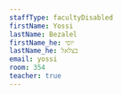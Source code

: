 ```yaml
---
staffType: facultyDisabled
firstName: Yossi
lastName: Bezalel
firstName_he: יוסי
lastName_he: בצלאל
email: yossi
room: 354
teacher: true
---
```

